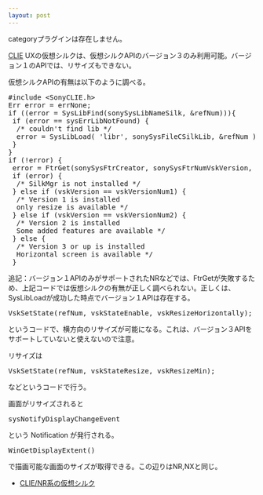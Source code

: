 ```yaml
---
layout: post
---
```

<p><span class="error">categoryプラグインは存在しません。</span></p>
<p><a href="http://www.sony.jp/CLIE/">CLIE</a> UXの仮想シルクは、仮想シルクAPIのバージョン３のみ利用可能。バージョン１のAPIでは、リサイズもできない。</p>
<p>仮想シルクAPIの有無は以下のように調べる。</p>
<pre>#include &lt;SonyCLIE.h&gt;
Err error = errNone;
if ((error = SysLibFind(sonySysLibNameSilk, &amp;refNum))){
 if (error == sysErrLibNotFound) {
  /* couldn't find lib */
  error = SysLibLoad( 'libr', sonySysFileCSilkLib, &amp;refNum );
 }
}
if (!error) {
 error = FtrGet(sonySysFtrCreator, sonySysFtrNumVskVersion, &amp;vskVersion);
 if (error) {
  /* SilkMgr is not installed */
 } else if (vskVersion == vskVersionNum1) {
  /* Version 1 is installed
  only resize is available */
 } else if (vskVersion == vskVersionNum2) {
  /* Version 2 is installed
  Some added features are available */
 } else {
  /* Version 3 or up is installed
  Horizontal screen is available */
 }
</pre>
<p>追記：バージョン１APIのみがサポートされたNRなどでは、FtrGetが失敗するため、上記コードでは仮想シルクの有無が正しく調べられない。正しくは、SysLibLoadが成功した時点でバージョン１APIは存在する。</p>
<pre>VskSetState(refNum, vskStateEnable, vskResizeHorizontally);
</pre>
<p>というコードで、横方向のリサイズが可能になる。これは、バージョン３APIをサポートしていないと使えないので注意。</p>
<p>リサイズは</p>
<pre>VskSetState(refNum, vskStateResize, vskResizeMin);
</pre>
<p>などというコードで行う。</p>
<p>画面がリサイズされると</p>
<pre>sysNotifyDisplayChangeEvent
</pre>
<p>という Notification が発行される。</p>
<pre>WinGetDisplayExtent()
</pre>
<p>で描画可能な画面のサイズが取得できる。この辺りはNR,NXと同じ。</p>
<ul>
<li><a href="/?page=CLIE%2FNR%B7%CF%A4%CE%B2%BE%C1%DB%A5%B7%A5%EB%A5%AF" class="wikipage">CLIE/NR系の仮想シルク</a></li>
</ul>
